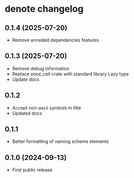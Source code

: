 # denote changelog

## 0.1.4 (2025-07-20)

- Remove unneded dependencies features

## 0.1.3 (2025-07-20)

- Remove debug information
- Replace once_cell crate with standard library Lazy type
- Update docs

## 0.1.2

- Accept non-ascii symbols in title
- Updated docs

## 0.1.1

- Better formatting of naming scheme elements

## 0.1.0 (2024-09-13)

- First public release
